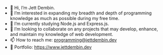 - 👋 Hi, I’m Jett Dembin.
- 👀 I’m interested in expanding my breadth and depth of programming knowledge as much as possible during my free time.
- 🌱 I’m currently studying Node.js and Express.js.
- 👾 I’m looking to collaborate on any projects that may develop, enhance, and maintain my knowledge of web development.
- 📫 How to reach me: 
      programming@jettdembin.dev
- 🙌 Portfolio:
      https://www.jettdembin.dev      


<!---
jettdembin/jettdembin is a ✨ special ✨ repository because its `README.md` (this file) appears on your GitHub profile.
You can click the Preview link to take a look at your changes.
--->
